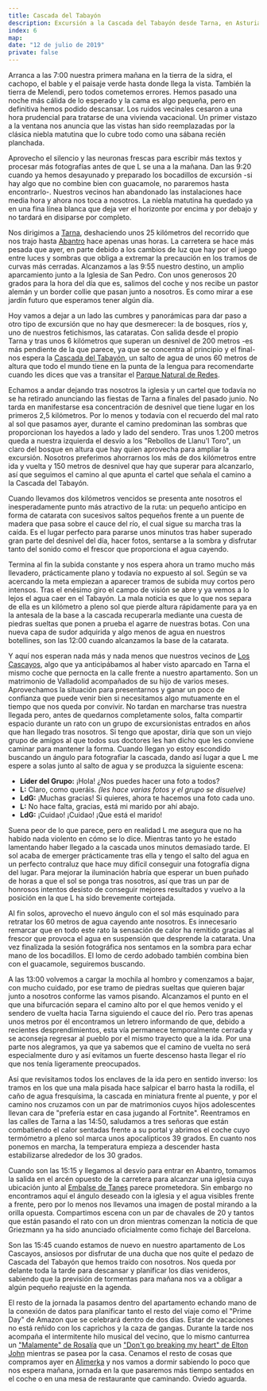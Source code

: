 ```yaml
---
title: Cascada del Tabayón
description: Excursión a la Cascada del Tabayón desde Tarna, en Asturias.
index: 6
map: 
date: "12 de julio de 2019"
private: false
---
```

Arranca a las 7:00 nuestra primera mañana en la tierra de la sidra, el cachopo, el bable y el paisaje verde hasta donde llega la vista. También la tierra de Melendi, pero todos cometemos errores. Hemos pasado una noche más cálida de lo esperado y la cama es algo pequeña, pero en definitiva hemos podido descansar. Los ruidos vecinales cesaron a una hora prudencial para tratarse de una vivienda vacacional. Un primer vistazo a la ventana nos anuncia que las vistas han sido reemplazadas por la clásica niebla matutina que lo cubre todo como una sábana recién planchada.

Aprovecho el silencio y las neuronas frescas para escribir más textos y procesar más fotografías antes de que L se una a la mañana. Dan las 9:20 cuando ya hemos desayunado y preparado los bocadillos de excursión -si hay algo que no combine bien con guacamole, no pararemos hasta encontrarlo-. Nuestros vecinos han abandonado las instalaciones hace media hora y ahora nos toca a nosotros. La niebla matutina ha quedado ya en una fina línea blanca que deja ver el horizonte por encima y por debajo y no tardará en disiparse por completo.

Nos dirigimos a [Tarna](https://es.wikipedia.org/wiki/Tarna "Tarna, Asturias"), deshaciendo unos 25 kilómetros del recorrido que nos trajo hasta [Abantro](https://www.escapadarural.com/que-hacer/abantro "Abantro, Asturias") hace apenas unas horas. La carretera se hace más pesada que ayer, en parte debido a los cambios de luz que hay por el juego entre luces y sombras que obliga a extremar la precaución en los tramos de curvas más cerradas. Alcanzamos a las 9:55 nuestro destino, un amplio aparcamiento junto a la Iglesia de San Pedro. Con unos generosos 20 grados para la hora del día que es, salimos del coche y nos recibe un pastor alemán y un border collie que pasan junto a nosotros. Es como mirar a ese jardín futuro que esperamos tener algún día.

Hoy vamos a dejar a un lado las cumbres y panorámicas para dar paso a otro tipo de excursión que no hay que desmerecer: la de bosques, ríos y, uno de nuestros fetichismos, las cataratas. Con salida desde el propio Tarna y tras unos 6 kilómetros que superan un desnivel de 200 metros -es más pendiente de la que parece, ya que se concentra al principio y el final- nos espera la [Cascada del Tabayón](https://es.wikiloc.com/rutas-a-pie/cascada-del-tabayon-del-mongallu-2135167 "Ruta a la Cascada del Tabayón desde Tarna"), un salto de agua de unos 60 metros de altura que todo el mundo tiene en la punta de la lengua para recomendarte cuando les dices que vas a transitar el [Parque Natural de Redes](https://www.turismoasturias.es/descubre/naturaleza/reservas-de-la-biosfera/parque-natural-de-redes).

Echamos a andar dejando tras nosotros la iglesia y un cartel que todavía no se ha retirado anunciando las fiestas de Tarna a finales del pasado junio. No tarda en manifestarse esa concentración de desnivel que tiene lugar en los primeros 2,5 kilómetros. Por lo menos y todavía con el recuerdo del mal rato al sol que pasamos ayer, durante el camino predominan las sombras que proporcionan los hayedos a lado y lado del sendero. Tras unos 1.200 metros queda a nuestra izquierda el desvío a los "Rebollos de Llanu'l Toro", un claro del bosque en altura que hay quien aprovecha para ampliar la excursión. Nosotros preferimos ahorrarnos los más de dos kilómetros entre ida y vuelta y 150 metros de desnivel que hay que superar para alcanzarlo, así que seguimos el camino al que apunta el cartel que señala el camino a la Cascada del Tabayón.

Cuando llevamos dos kilómetros vencidos se presenta ante nosotros el inesperadamente punto más atractivo de la ruta: un pequeño anticipo en forma de catarata con sucesivos saltos pequeños frente a un puente de madera que pasa sobre el cauce del río, el cual sigue su marcha tras la caída. Es el lugar perfecto para pararse unos minutos tras haber superado gran parte del desnivel del día, hacer fotos, sentarse a la sombra y disfrutar tanto del sonido como el frescor que proporciona el agua cayendo.

Termina al fin la subida constante y nos espera ahora un tramo mucho más llevadero, prácticamente plano y todavía no expuesto al sol. Según se va acercando la meta empiezan a aparecer tramos de subida muy cortos pero intensos. Tras el enésimo giro el campo de visión se abre y ya vemos a lo lejos el agua caer en el Tabayón. La mala noticia es que lo que nos separa de ella es un kilómetro a pleno sol que pierde altura rápidamente para ya en la antesala de la base a la cascada recuperarla mediante una cuesta de piedras sueltas que ponen a prueba el agarre de nuestras botas. Con una nueva capa de sudor adquirida y algo menos de agua en nuestros botellines, son las 12:00 cuando alcanzamos la base de la catarata.

Y aquí nos esperan nada más y nada menos que nuestros vecinos de [Los Cascayos](https://www.loscascayos.com/abantro-9/ "Alojamiento Rural Los Cascayos en Abantru, Asturias"), algo que ya anticipábamos al haber visto aparcado en Tarna el mismo coche que pernocta en la calle frente a nuestro apartamento. Son un matrimonio de Valladolid acompañados de su hijo de varios meses. Aprovechamos la situación para presentarnos y ganar un poco de confianza que puede venir bien si necesitamos algo mutuamente en el tiempo que nos queda por convivir. No tardan en marcharse tras nuestra llegada pero, antes de quedarnos completamente solos, falta compartir espacio durante un rato con un grupo de excursionistas entrados en años que han llegado tras nosotros. Si tengo que apostar, diría que son un viejo grupo de amigos al que todos sus doctores les han dicho que les conviene caminar para mantener la forma. Cuando llegan yo estoy escondido buscando un ángulo para fotografiar la cascada, dando así lugar a que L me espere a solas junto al salto de agua y se produzca la siguiente escena:

- **Líder del Grupo:** ¡Hola! ¿Nos puedes hacer una foto a todos?
- **L:** Claro, como queráis.
_(les hace varias fotos y el grupo se disuelve)_
- **LdG:** ¡Muchas gracias! Si quieres, ahora te hacemos una foto cada uno.
- **L:** No hace falta, gracias, está mi marido por ahí abajo.
- **LdG:** ¡Cuidao! ¡Cuidao! ¡Que está el marido!

Suena peor de lo que parece, pero en realidad L me asegura que no ha habido nada violento en cómo se lo dice. Mientras tanto yo he estado lamentando haber llegado a la cascada unos minutos demasiado tarde. El sol acaba de emerger prácticamente tras ella y tengo el salto del agua en un perfecto contraluz que hace muy difícil conseguir una fotografía digna del lugar. Para mejorar la iluminación habría que esperar un buen puñado de horas a que el sol se ponga tras nosotros, así que tras un par de honrosos intentos desisto de conseguir mejores resultados y vuelvo a la posición en la que L ha sido brevemente cortejada.

Al fin solos, aprovecho el nuevo ángulo con el sol más esquinado para retratar los 60 metros de agua cayendo ante nosotros. Es innecesario remarcar que en todo este rato la sensación de calor ha remitido gracias al frescor que provoca el agua en suspensión que desprende la catarata. Una vez finalizada la sesión fotográfica nos sentamos en la sombra para echar mano de los bocadillos. El lomo de cerdo adobado también combina bien con el guacamole, seguiremos buscando.

A las 13:00 volvemos a cargar la mochila al hombro y comenzamos a bajar, con mucho cuidado, por ese tramo de piedras sueltas que quieren bajar junto a nosotros conforme las vamos pisando. Alcanzamos el punto en el que una bifurcación separa el camino alto por el que hemos venido y el sendero de vuelta hacia Tarna siguiendo el cauce del río. Pero tras apenas unos metros por él encontramos un letrero informando de que, debido a recientes desprendimientos, esta vía permanece temporalmente cerrada y se aconseja regresar al pueblo por el mismo trayecto que a la ida. Por una parte nos alegramos, ya que ya sabemos que el camino de vuelta no será especialmente duro y así evitamos un fuerte descenso hasta llegar el río que nos tenía ligeramente preocupados.

Así que revisitamos todos los enclaves de la ida pero en sentido inverso: los tramos en los que una mala pisada hace salpicar el barro hasta la rodilla, el caño de agua fresquísima, la cascada en miniatura frente al puente, y por el camino nos cruzamos con un par de matrimonios cuyos hijos adolescentes llevan cara de "prefería estar en casa jugando al Fortnite". Reentramos en las calles de Tarna a las 14:50, saludamos a tres señoras que están combatiendo el calor sentadas frente a su portal y abrimos el coche cuyo termómetro a pleno sol marca unos apocalípticos 39 grados. En cuanto nos ponemos en marcha, la temperatura empieza a descender hasta estabilizarse alrededor de los 30 grados.

Cuando son las 15:15 y llegamos al desvío para entrar en Abantro, tomamos la salida en el arcén opuesto de la carretera para alcanzar una iglesia cuya ubicación junto al [Embalse de Tanes](https://www.turismoasturias.es/descubre/naturaleza/otros-espacios/embalses/tanes) parece prometedora. Sin embargo no encontramos aquí el ángulo deseado con la iglesia y el agua visibles frente a frente, pero por lo menos nos llevamos una imagen de postal mirando a la orilla opuesta. Compartimos escena con un par de chavales de 20 y tantos que están pasando el rato con un dron mientras comenzan la noticia de que Griezmann ya ha sido anunciado oficialmente como fichaje del Barcelona.

Son las 15:45 cuando estamos de nuevo en nuestro apartamento de Los Cascayos, ansiosos por disfrutar de una ducha que nos quite el pedazo de Cascada del Tabayón que hemos traído con nosotros. Nos queda por delante toda la tarde para descansar y planificar los días venideros, sabiendo que la previsión de tormentas para mañana nos va a obligar a algún pequeño reajuste en la agenda.

El resto de la jornada la pasamos dentro del apartamento echando mano de la conexión de datos para planificar tanto el resto del viaje como el "Prime Day" de Amazon que se celebrará dentro de dos días. Estar de vacaciones no está reñido con los caprichos y la caza de gangas. Durante la tarde nos acompaña el intermitente hilo musical del vecino, que lo mismo canturrea un ["Malamente" de Rosalía](https://www.youtube.com/watch?v=Rht7rBHuXW8 "Rosalía - Malamente (Youtube)") que un ["Don't go breaking my heart" de Elton John](https://www.youtube.com/watch?v=z0qW9P-uYfM "Elton John con Kiki Dee - Don't Go Breaking My Heart (Youtube)") mientras se pasea por la casa. Cenamos el resto de cosas que compramos ayer en [Alimerka](https://www.alimerka.es "Cadena de supermercados Alimerka") y nos vamos a dormir sabiendo lo poco que nos espera mañana, jornada en la que pasaremos más tiempo sentados en el coche o en una mesa de restaurante que caminando. Oviedo aguarda.